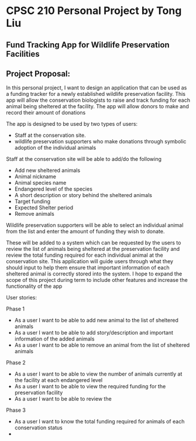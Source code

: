 # CPSC 210 Personal Project by Tong Liu
## Fund Tracking App for Wildlife Preservation Facilities
## Project Proposal:

In this personal project, I want to design an application that can be used as a funding tracker for a newly established wildlife preservation facility. This app will allow the conservation biologists to raise and track funding for each animal being sheltered at the facility. The app will allow donors to make and record their amount of donations



The app is designed to be used by two types of users:
- Staff at the conservation site.  
- wildlife preservation supporters who make donations through symbolic adoption of the individual animals




Staff at the conservation site will be able to add/do the following
- Add new sheltered animals
- Animal nickname
- Animal species name
- Endangered level of the species
- A short description or story behind the sheltered animals
- Target funding
- Expected Shelter period
- Remove animals


Wildlife preservation supporters will be able to select an individual animal from the list and enter the amount of funding they wish to donate.

These will be added to a system which can be requested by the users to review the list of animals being sheltered at the preservation facility and review the total funding required for each individual animal at the conservation site. This application will guide users through what they should input to help them ensure that important information of each sheltered animal is correctly stored into the system. I hope to expand the scope of this project during term to include other features and increase the functionality of the app

User stories:

Phase 1


- As a user I want to be able to add new animal to the list of sheltered animals
- As a user I want to be able to add story/description and important information of the added animals
- As a user I want to be able to remove an animal from the list of sheltered animals

Phase 2
- As a user I want to be able to view the number of animals currently at the facility at each endangered level  
- As a user I want to be able to view the required funding for the preservation facility
- As a user I want to be able to review the 

Phase 3

- As a user I want to know the total funding required for animals of each conservation status
- 



